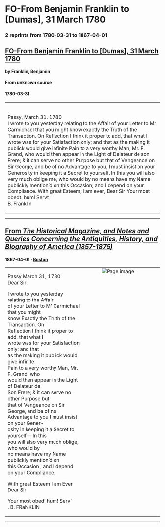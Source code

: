 
# FO-From Benjamin Franklin to [Dumas], 31 March 1780

### 2 reprints from 1780-03-31 to 1867-04-01

## [FO-From Benjamin Franklin to [Dumas], 31 March 1780](https://founders.archives.gov/documents/Franklin/01-32-02-0118)

#### by Franklin, Benjamin

#### From unknown source

#### 1780-03-31

<table style="width: 100%;"><tr><td style="width: 50%">

,  
Passy, March 31. 1780  
I wrote to you yesterday relating to the Affair of your Letter to Mr Carmichael that you might know exactly the Truth of the Transaction. On Reflection I think it proper to add, that what I wrote was for your Satisfaction only; and that as the making it publick would give infinite Pain to a very worthy Man, Mr. F. Grand, who would then appear in the Light of Delateur de son Frere; &amp; it can serve no other Purpose but that of Vengeance on Sir George, and be of no Advantage to you, I must insist on your Generosity in keeping it a Secret to yourself. In this you will also very much oblige me, who would by no means have my Name publickly mention’d on this Occasion; and I depend on your Compliance. With great Esteem, I am ever, Dear Sir Your most obedt. huml Servt  
B. Franklin
</td></tr></table>

---

## [From _The Historical Magazine, and Notes and Queries Concerning the Antiquities, History, and Biography of America (1857-1875)_](https://archive.org/details/sim_historical-magazine-biography-of-america_1867-04_1_4/page/n10/mode/1up?view=theater)

#### 1867-04-01 &middot; [Boston](http://dbpedia.org/resource/Boston)

<table style="width: 100%;"><tr><td style="width: 50%">

  
  
Passy March 31, 1780  
Dear Sir.  
  
I wrote to you yesterday relating to the Affair  
of your Letter to M&#x27; Carmichael that you might  
know Exactly the Truth of the Transaction. On  
Reflection I think it proper to add, that what I  
wrote was for your Satisfaction only; and that  
as the making it publick would give infinite  
Pain to a very worthy Man, Mr. F. Grand: who  
would then appear in the Light of Delateur de  
Son Frere; &amp; it can serve no other Purpose but  
that of Vengeance on Sir George, and be of no  
Advantage to you I must insist on your Gener-  
osity in keeping it a Secret to yourself— In this  
you will also very much oblige, who would by  
no means have my Name publickly mention’d on  
this Occasion ; and I depend on your Compliance.  
  
With great Esteem I am Ever Dear Sir  
  
Your most obed’ hum! Serv‘  
. B. FRaNKLIN
</td><td style="width: 50%; max-height: 75%; margin: auto; display: block;">
<img alt="Page image" src="https://iiif.archive.org/iiif/sim_historical-magazine-biography-of-america_1867-04_1_4&#0036;10/pct:44.983553,48.832335,36.101974,24.461078/600,/0/default.jpg"/>
</td>
</tr></table>

---

